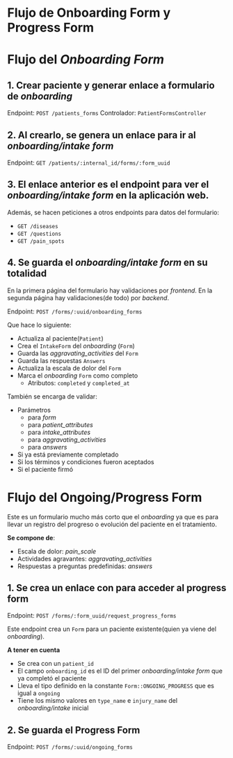 # Flujo de Onboarding Form y Progress Form

# Flujo del *Onboarding Form*
## 1. Crear paciente y generar enlace a formulario de *onboarding*

Endpoint: `POST /patients_forms`
Controlador: `PatientFormsController`

## 2. Al crearlo, se genera un enlace para ir al *onboarding/intake form*

Endpoint: `GET /patients/:internal_id/forms/:form_uuid`

## 3. El enlace anterior es el endpoint para ver el *onboarding/intake form* en la aplicación web.

Además, se hacen peticiones a otros endpoints para datos del formulario:

- `GET /diseases`
- `GET /questions`
- `GET /pain_spots`
## 4. Se guarda el *onboarding/intake form* en su totalidad

En la primera página del formulario hay validaciones por *frontend*. En la segunda página hay validaciones(de todo) por *backend*.

Endpoint: `POST /forms/:uuid/onboarding_forms`

Que hace lo siguiente:

- Actualiza al paciente(`Patient`)
- Crea el `IntakeForm` del *onboarding* (`Form`)
- Guarda las *aggravating_activities* del `Form`
- Guarda las respuestas `Answers`
- Actualiza la escala de dolor del `Form`
- Marca el *onboarding* `Form` como completo
    - Atributos: `completed` y `completed_at`

También se encarga de validar:

- Parámetros
    - para *form*
    - para *patient_attributes*
    - para *intake_attributes*
    - para *aggravating_activities*
    - para *answers*
- Si ya está previamente completado
- Si los términos y condiciones fueron aceptados
- Si el paciente firmó
# Flujo del Ongoing/Progress Form

Este es un formulario mucho más corto que el *onboarding* ya que es para llevar un registro del progreso o evolución del paciente en el tratamiento.

**Se compone de**:

- Escala de dolor: *pain_scale*
- Actividades agravantes: *aggravating_activities*
- Respuestas a preguntas predefinidas: *answers*
## 1. Se crea un enlace con para acceder al progress form

Endpoint: `POST /forms/:form_uuid/request_progress_forms`

Este endpoint crea un `Form` para un paciente existente(quien ya viene del *onboarding*).

**A tener en cuenta**

- Se crea con un `patient_id`
- El campo `onboarding_id` es el ID del primer *onboarding/intake form* que ya completó el paciente
- Lleva el tipo definido en la constante `Form::ONGOING_PROGRESS` que es igual a `ongoing`
- Tiene los mismo valores en `type_name` e `injury_name` del *onboarding/intake* inicial
## 2. Se guarda el Progress Form

Endpoint: `POST /forms/:uuid/ongoing_forms`

